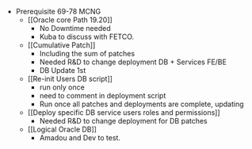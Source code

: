 - Prerequisite 69-78 MCNG
	- [[Oracle core Path 19.20]]
		- No Downtime needed
		- Kuba to discuss with FETCO.
	- [[Cumulative Patch]]
		- Including the sum of patches
		- Needed R&D to change deployment DB + Services FE/BE
		- DB Update 1st
	- [[Re-init Users DB script]]
		- run only once
		- need to comment in deployment script
		- Run once all patches and deployments are complete, updating
	- [[Deploy specific DB service users roles and permissions]]
		- Needed R&D to change deployment for DB patches
	- [[Logical Oracle DB]]
		- Amadou and Dev to test.